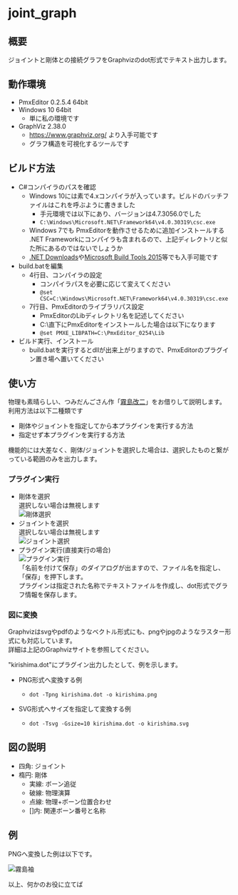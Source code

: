 # joint_graph

## 概要
ジョイントと剛体との接続グラフをGraphvizのdot形式でテキスト出力します。

## 動作環境
* PmxEditor 0.2.5.4 64bit
* Windows 10 64bit
    * 単に私の環境です
* GraphViz 2.38.0
    * https://www.graphviz.org/ より入手可能です
    * グラフ構造を可視化するツールです

## ビルド方法
* C#コンパイラのパスを確認
    * Windows 10には素で4.xコンパイラが入っています。ビルドのバッチファイルはこれを呼ぶように書きました
        * 手元環境では以下にあり、バージョンは4.7.3056.0でした
        * `C:\Windows\Microsoft.NET\Framework64\v4.0.30319\csc.exe`
    * Windows 7でも PmxEditorを動作させるために追加インストールする .NET Frameworkにコンパイラも含まれるので、上記ディレクトリと似た所にあるのではないでしょうか
    * [.NET Downloads](https://www.microsoft.com/net/download/windows)や[Microsoft Build Tools 2015](https://www.microsoft.com/ja-JP/download/details.aspx?id=48159)等でも入手可能です
* build.batを編集
    * 4行目、コンパイラの設定
        * コンパイラパスを必要に応じて変えてください
        * `@set CSC=C:\Windows\Microsoft.NET\Framework64\v4.0.30319\csc.exe`
    * 7行目、PmxEditorのライブラリパス設定
        * PmxEditorのLibディレクトリ名を記述してください
        * C:\直下にPmxEditorをインストールした場合は以下になります
        * `@set PMXE_LIBPATH=C:\PmxEditor_0254\Lib`
* ビルド実行、インストール
    * build.batを実行するとdllが出来上がりますので、PmxEditorのプラグイン置き場へ置いてください

## 使い方
物理も素晴らしい、つみだんごさん作「[霧島改二](https://www.nicovideo.jp/watch/sm25332477)」をお借りして説明します。  
利用方法は以下二種類です
* 剛体やジョイントを指定してから本プラグインを実行する方法
* 指定せず本プラグインを実行する方法

機能的には大差なく、剛体/ジョイントを選択した場合は、選択したものと繋がっている範囲のみを出力します。

### プラグイン実行
* 剛体を選択  
選択しない場合は無視します  
![剛体選択](https://user-images.githubusercontent.com/16065740/50050850-f9669200-0149-11e9-982c-8ddd09f18205.png)  
* ジョイントを選択  
選択しない場合は無視します  
![ジョイント選択](https://user-images.githubusercontent.com/16065740/50050854-fff50980-0149-11e9-9190-7cb21c5723df.png)  
* プラグイン実行(直接実行の場合)  
![プラグイン実行](https://user-images.githubusercontent.com/16065740/50051134-2fa71000-0150-11e9-9562-5326c97ef3cf.png)  
「名前を付けて保存」のダイアログが出ますので、ファイル名を指定し、「保存」を押下します。  
プラグインは指定された名称でテキストファイルを作成し、dot形式でグラフ情報を保存します。

### 図に変換
Graphvizはsvgやpdfのようなベクトル形式にも、pngやjpgのようなラスター形式にも対応しています。  
詳細は上記のGraphvizサイトを参照してください。

"kirishima.dot"にプラグイン出力したとして、例を示します。

* PNG形式へ変換する例
    * `dot -Tpng kirishima.dot -o kirishima.png`

* SVG形式へサイズを指定して変換する例
    * `dot -Tsvg -Gsize=10 kirishima.dot -o kirishima.svg`

## 図の説明
* 四角: ジョイント
* 楕円: 剛体
    * 実線: ボーン追従
    * 破線: 物理演算
    * 点線: 物理+ボーン位置合わせ
    * []内: 関連ボーン番号と名称

## 例
PNGへ変換した例は以下です。 

![霧島袖](https://user-images.githubusercontent.com/16065740/50050750-ae4b7f80-0147-11e9-9b63-7aa1b7f73d4a.png)

以上、何かのお役に立てば